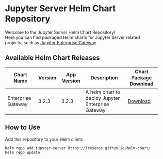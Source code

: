 # Jupyter Server Helm Chart Repository

Welcome to the Jupyter Server Helm Chart Repository!  
Here you can find packaged Helm charts for Jupyter Server related projects, such as [Jupyter Enterprise Gateway](https://github.com/jupyter-server/enterprise_gateway).

## Available Helm Chart Releases

| Chart Name           | Version | App Version | Description                                   | Chart Package Download |
|----------------------|---------|-------------|-----------------------------------------------|-----------------------|
| Enterprise Gateway   | 3.2.3   | 3.2.3       | A helm chart to deploy Jupyter Enterprise Gateway | [Download](https://lresende.github.io/helm-chart/jupyter_enterprise_gateway_helm-3.2.3.tgz) |

## How to Use

Add this repository to your Helm client:

```sh
helm repo add jupyter-server https://lresende.github.io/helm-chart/
helm repo update